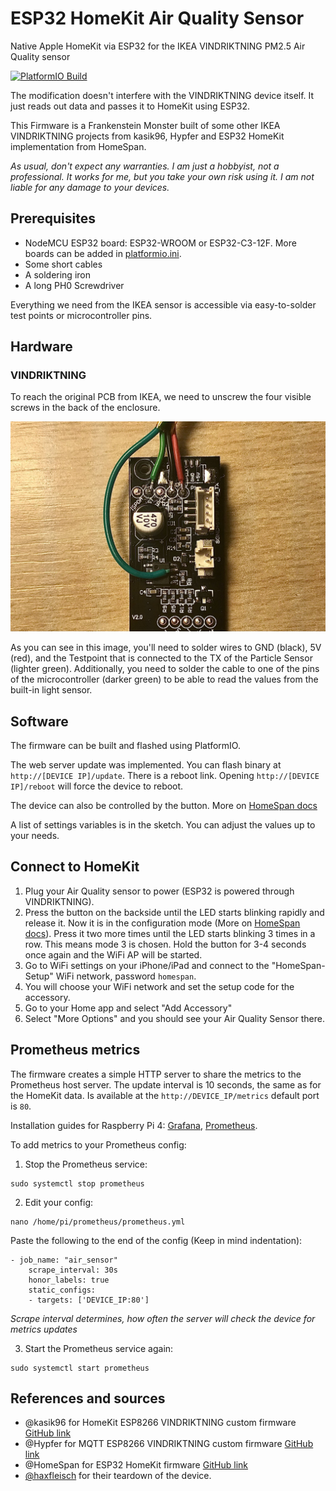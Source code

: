 # ESP32 HomeKit Air Quality Sensor
Native Apple HomeKit via ESP32 for the IKEA VINDRIKTNING PM2.5 Air Quality sensor

[![PlatformIO Build](../../actions/workflows/build.yml/badge.svg)](../../actions/workflows/build.yml)

The modification doesn't interfere with the VINDRIKTNING device itself. It just reads out data and passes it to HomeKit using ESP32.

This Firmware is a Frankenstein Monster built of some other IKEA VINDRIKTNING projects from kasik96, Hypfer and ESP32 HomeKit implementation from HomeSpan.

_As usual, don't expect any warranties. I am just a hobbyist, not a professional. It works for me, but you take your own risk using it. I am not liable for any damage to your devices._

## Prerequisites

- NodeMCU ESP32 board: ESP32-WROOM or ESP32-C3-12F. More boards can be added in [platformio.ini](./platformio.ini).
- Some short cables
- A soldering iron
- A long PH0 Screwdriver

Everything we need from the IKEA sensor is accessible via easy-to-solder test points or microcontroller pins.

## Hardware
### VINDRIKTNING

To reach the original PCB from IKEA, we need to unscrew the four visible screws in the back of the enclosure.

![board](./images/wires.jpg)

As you can see in this image, you'll need to solder wires to GND (black), 5V (red), and the Testpoint that is connected to the TX of the
Particle Sensor (lighter green). Additionally, you need to solder the cable to one of the pins of the microcontroller (darker green) to be able to read the values from the built-in light sensor.

## Software

The firmware can be built and flashed using PlatformIO.

The web server update was implemented. You can flash binary at `http://[DEVICE IP]/update`.
There is a reboot link. Opening `http://[DEVICE IP]/reboot` will force the device to reboot.

The device can also be controlled by the button. More on [HomeSpan docs](https://github.com/HomeSpan/HomeSpan/blob/master/docs/UserGuide.md)

A list of settings variables is in the sketch. You can adjust the values up to your needs.

## Connect to HomeKit

1. Plug your Air Quality sensor to power (ESP32 is powered through VINDRIKTNING).
2. Press the button on the backside until the LED starts blinking rapidly and release it. Now it is in the configuration mode (More on [HomeSpan docs](https://github.com/HomeSpan/HomeSpan/blob/master/docs/UserGuide.md)). Press it two more times until the LED starts blinking 3 times in a row. This means mode 3 is chosen. Hold the button for 3-4 seconds once again and the WiFi AP will be started.
3. Go to WiFi settings on your iPhone/iPad and connect to the "HomeSpan-Setup" WiFi network, password `homespan`.
4. You will choose your WiFi network and set the setup code for the accessory.
5. Go to your Home app and select "Add Accessory"
6. Select "More Options" and you should see your Air Quality Sensor there.

## Prometheus metrics

The firmware creates a simple HTTP server to share the metrics to the Prometheus host server. The update interval is 10 seconds, the same as for the HomeKit data. Is available at the `http://DEVICE_IP/metrics` default port is `80`.

Installation guides for Raspberry Pi 4: [Grafana](https://pimylifeup.com/raspberry-pi-grafana/), [Prometheus](https://pimylifeup.com/raspberry-pi-prometheus/).

To add metrics to your Prometheus config:

1. Stop the Prometheus service:
```
sudo systemctl stop prometheus
```
2. Edit your config:
```
nano /home/pi/prometheus/prometheus.yml
```
Paste the following to the end of the config (Keep in mind indentation):
```
- job_name: "air_sensor"
    scrape_interval: 30s
    honor_labels: true
    static_configs:
    - targets: ['DEVICE_IP:80']
```
*Scrape interval determines, how often the server will check the device for metrics updates*

3. Start the Prometheus service again:
```
sudo systemctl start prometheus
```

## References and sources

- @kasik96 for HomeKit ESP8266 VINDRIKTNING custom firmware [GitHub link](https://github.com/kasik96/esp8266-vindriktning-particle-sensor-homekit)
- @Hypfer for MQTT ESP8266 VINDRIKTNING custom firmware [GitHub link](https://github.com/Hypfer/esp8266-vindriktning-particle-sensor)
- @HomeSpan for ESP32 HomeKit firmware [GitHub link](https://github.com/HomeSpan/HomeSpan)
- [@haxfleisch](https://twitter.com/haxfleisch) for their teardown of the device.
